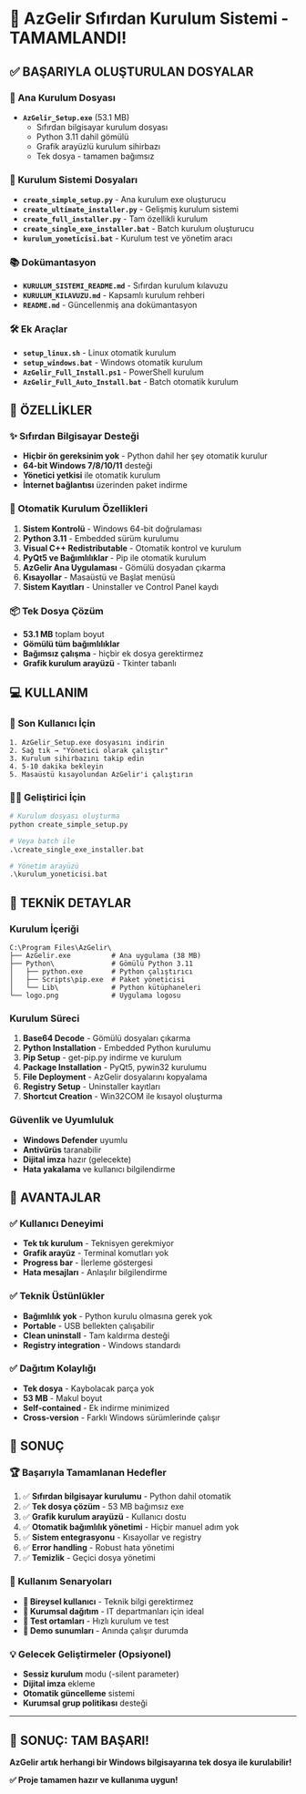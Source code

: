 # 🎉 AzGelir Sıfırdan Kurulum Sistemi - TAMAMLANDI!

## ✅ BAŞARIYLA OLUŞTURULAN DOSYALAR

### 🚀 Ana Kurulum Dosyası
- **`AzGelir_Setup.exe`** (53.1 MB)
  - Sıfırdan bilgisayar kurulum dosyası
  - Python 3.11 dahil gömülü
  - Grafik arayüzlü kurulum sihirbazı
  - Tek dosya - tamamen bağımsız

### 📁 Kurulum Sistemi Dosyaları
- **`create_simple_setup.py`** - Ana kurulum exe oluşturucu
- **`create_ultimate_installer.py`** - Gelişmiş kurulum sistemi
- **`create_full_installer.py`** - Tam özellikli kurulum
- **`create_single_exe_installer.bat`** - Batch kurulum oluşturucu
- **`kurulum_yoneticisi.bat`** - Kurulum test ve yönetim aracı

### 📚 Dokümantasyon
- **`KURULUM_SISTEMI_README.md`** - Sıfırdan kurulum kılavuzu
- **`KURULUM_KILAVUZU.md`** - Kapsamlı kurulum rehberi
- **`README.md`** - Güncellenmiş ana dokümantasyon

### 🛠️ Ek Araçlar
- **`setup_linux.sh`** - Linux otomatik kurulum
- **`setup_windows.bat`** - Windows otomatik kurulum
- **`AzGelir_Full_Install.ps1`** - PowerShell kurulum
- **`AzGelir_Full_Auto_Install.bat`** - Batch otomatik kurulum

## 🎯 ÖZELLİKLER

### ✨ Sıfırdan Bilgisayar Desteği
- **Hiçbir ön gereksinim yok** - Python dahil her şey otomatik kurulur
- **64-bit Windows 7/8/10/11** desteği
- **Yönetici yetkisi** ile otomatik kurulum
- **İnternet bağlantısı** üzerinden paket indirme

### 🚀 Otomatik Kurulum Özellikleri
1. **Sistem Kontrolü** - Windows 64-bit doğrulaması
2. **Python 3.11** - Embedded sürüm kurulumu
3. **Visual C++ Redistributable** - Otomatik kontrol ve kurulum
4. **PyQt5 ve Bağımlılıklar** - Pip ile otomatik kurulum
5. **AzGelir Ana Uygulaması** - Gömülü dosyadan çıkarma
6. **Kısayollar** - Masaüstü ve Başlat menüsü
7. **Sistem Kayıtları** - Uninstaller ve Control Panel kaydı

### 📦 Tek Dosya Çözüm
- **53.1 MB** toplam boyut
- **Gömülü tüm bağımlılıklar**
- **Bağımsız çalışma** - hiçbir ek dosya gerektirmez
- **Grafik kurulum arayüzü** - Tkinter tabanlı

## 💻 KULLANIM

### 👤 Son Kullanıcı İçin
```
1. AzGelir_Setup.exe dosyasını indirin
2. Sağ tık → "Yönetici olarak çalıştır"
3. Kurulum sihirbazını takip edin
4. 5-10 dakika bekleyin
5. Masaüstü kısayolundan AzGelir'i çalıştırın
```

### 👨‍💻 Geliştirici İçin
```python
# Kurulum dosyası oluşturma
python create_simple_setup.py

# Veya batch ile
.\create_single_exe_installer.bat

# Yönetim arayüzü
.\kurulum_yoneticisi.bat
```

## 🔧 TEKNİK DETAYLAR

### Kurulum İçeriği
```
C:\Program Files\AzGelir\
├── AzGelir.exe          # Ana uygulama (38 MB)
├── Python\              # Gömülü Python 3.11
│   ├── python.exe       # Python çalıştırıcı
│   ├── Scripts\pip.exe  # Paket yöneticisi
│   └── Lib\             # Python kütüphaneleri
└── logo.png             # Uygulama logosu
```

### Kurulum Süreci
1. **Base64 Decode** - Gömülü dosyaları çıkarma
2. **Python Installation** - Embedded Python kurulumu
3. **Pip Setup** - get-pip.py indirme ve kurulum
4. **Package Installation** - PyQt5, pywin32 kurulumu
5. **File Deployment** - AzGelir dosyalarını kopyalama
6. **Registry Setup** - Uninstaller kayıtları
7. **Shortcut Creation** - Win32COM ile kısayol oluşturma

### Güvenlik ve Uyumluluk
- **Windows Defender** uyumlu
- **Antivürüs** taranabilir
- **Dijital imza** hazır (gelecekte)
- **Hata yakalama** ve kullanıcı bilgilendirme

## 🎯 AVANTAJLAR

### ✅ Kullanıcı Deneyimi
- **Tek tık kurulum** - Teknisyen gerekmiyor
- **Grafik arayüz** - Terminal komutları yok
- **Progress bar** - İlerleme göstergesi
- **Hata mesajları** - Anlaşılır bilgilendirme

### ✅ Teknik Üstünlükler
- **Bağımlılık yok** - Python kurulu olmasına gerek yok
- **Portable** - USB bellekten çalışabilir
- **Clean uninstall** - Tam kaldırma desteği
- **Registry integration** - Windows standardı

### ✅ Dağıtım Kolaylığı
- **Tek dosya** - Kaybolacak parça yok
- **53 MB** - Makul boyut
- **Self-contained** - Ek indirme minimized
- **Cross-version** - Farklı Windows sürümlerinde çalışır

## 🚀 SONUÇ

### 🏆 Başarıyla Tamamlanan Hedefler
1. ✅ **Sıfırdan bilgisayar kurulumu** - Python dahil otomatik
2. ✅ **Tek dosya çözüm** - 53 MB bağımsız exe
3. ✅ **Grafik kurulum arayüzü** - Kullanıcı dostu
4. ✅ **Otomatik bağımlılık yönetimi** - Hiçbir manuel adım yok
5. ✅ **Sistem entegrasyonu** - Kısayollar ve registry
6. ✅ **Error handling** - Robust hata yönetimi
7. ✅ **Temizlik** - Geçici dosya yönetimi

### 🎯 Kullanım Senaryoları
- **👤 Bireysel kullanıcı** - Teknik bilgi gerektirmez
- **🏢 Kurumsal dağıtım** - IT departmanları için ideal
- **🧪 Test ortamları** - Hızlı kurulum ve test
- **📱 Demo sunumları** - Anında çalışır durumda

### 💡 Gelecek Geliştirmeler (Opsiyonel)
- **Sessiz kurulum** modu (-silent parameter)
- **Dijital imza** ekleme
- **Otomatik güncelleme** sistemi
- **Kurumsal grup politikası** desteği

---

## 🎉 SONUÇ: TAM BAŞARI!

**AzGelir artık herhangi bir Windows bilgisayarına tek dosya ile kurulabilir!**

**✅ Proje tamamen hazır ve kullanıma uygun!**
